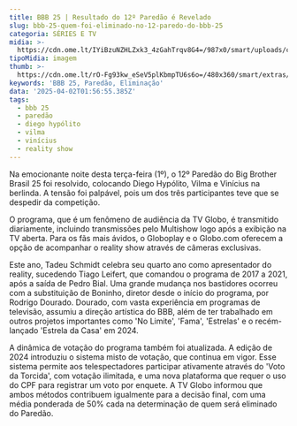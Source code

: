 ```yaml
---
title: BBB 25 | Resultado do 12º Paredão é Revelado
slug: bbb-25-quem-foi-eliminado-no-12-paredo-do-bbb-25
categoria: SÉRIES E TV
midia: >-
  https://cdn.ome.lt/IYiBzuNZHLZxk3_4zGahTrqv8G4=/987x0/smart/uploads/conteudo/fotos/bbb25-vilma-12-eliminacao.jpg
tipoMidia: imagem
thumb: >-
  https://cdn.ome.lt/rO-Fg93kw_eSeV5plKbmpTU6s6o=/480x360/smart/extras/conteudos/bbb25-vilma-12-eliminacao-peq.jpg
keywords: 'BBB 25, Paredão, Eliminação'
data: '2025-04-02T01:56:55.385Z'
tags:
  - bbb 25
  - paredão
  - diego hypólito
  - vilma
  - vinícius
  - reality show
---
```


Na emocionante noite desta terça-feira (1º), o 12º Paredão do Big Brother Brasil 25 foi resolvido, colocando Diego Hypólito, Vilma e Vinícius na berlinda. A tensão foi palpável, pois um dos três participantes teve que se despedir da competição.

O programa, que é um fenômeno de audiência da TV Globo, é transmitido diariamente, incluindo transmissões pelo Multishow logo após a exibição na TV aberta. Para os fãs mais ávidos, o Globoplay e o Globo.com oferecem a opção de acompanhar o reality show através de câmeras exclusivas.

Este ano, Tadeu Schmidt celebra seu quarto ano como apresentador do reality, sucedendo Tiago Leifert, que comandou o programa de 2017 a 2021, após a saída de Pedro Bial. Uma grande mudança nos bastidores ocorreu com a substituição de Boninho, diretor desde o início do programa, por Rodrigo Dourado. Dourado, com vasta experiência em programas de televisão, assumiu a direção artística do BBB, além de ter trabalhado em outros projetos importantes como 'No Limite', 'Fama', 'Estrelas' e o recém-lançado 'Estrela da Casa' em 2024.

A dinâmica de votação do programa também foi atualizada. A edição de 2024 introduziu o sistema misto de votação, que continua em vigor. Esse sistema permite aos telespectadores participar ativamente através do 'Voto da Torcida', com votação ilimitada, e uma nova plataforma que requer o uso do CPF para registrar um voto por enquete. A TV Globo informou que ambos métodos contribuem igualmente para a decisão final, com uma média ponderada de 50% cada na determinação de quem será eliminado do Paredão.
